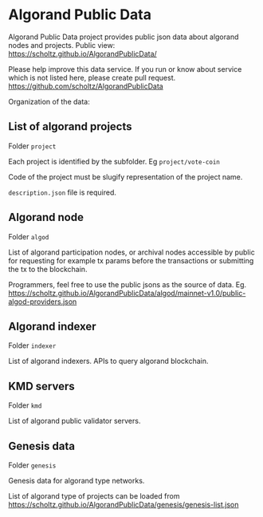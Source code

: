 # Algorand Public Data

Algorand Public Data project provides public json data about algorand nodes and projects. Public view: https://scholtz.github.io/AlgorandPublicData/

Please help improve this data service. If you run or know about service which is not listed here, please create pull request. https://github.com/scholtz/AlgorandPublicData

Organization of the data:

## List of algorand projects

Folder `project`

Each project is identified by the subfolder. Eg `project/vote-coin`

Code of the project must be slugify representation of the project name.

`description.json` file is required.

## Algorand node

Folder `algod`

List of algorand participation nodes, or archival nodes accessible by public for requesting for example tx params before the transactions or submitting the tx to the blockchain.

Programmers, feel free to use the public jsons as the source of data. Eg. https://scholtz.github.io/AlgorandPublicData/algod/mainnet-v1.0/public-algod-providers.json

## Algorand indexer

Folder `indexer`

List of algorand indexers. APIs to query algorand blockchain.

## KMD servers

Folder `kmd`

List of algorand public validator servers.

## Genesis data

Folder `genesis`

Genesis data for algorand type networks.

List of algorand type of projects can be loaded from https://scholtz.github.io/AlgorandPublicData/genesis/genesis-list.json
